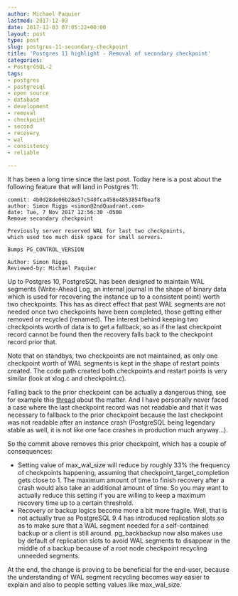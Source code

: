 ```yaml
---
author: Michael Paquier
lastmod: 2017-12-03
date: 2017-12-03 07:05:22+00:00
layout: post
type: post
slug: postgres-11-secondary-checkpoint
title: 'Postgres 11 highlight - Removal of secondary checkpoint'
categories:
- PostgreSQL-2
tags:
- postgres
- postgresql
- open source
- database
- development
- removal
- checkpoint
- second
- recovery
- wal
- consistency
- reliable

---
```


It has been a long time since the last post. Today here is a post about the
following feature that will land in Postgres 11:

    commit: 4b0d28de06b28e57c540fca458e4853854fbeaf8
    author: Simon Riggs <simon@2ndQuadrant.com>
    date: Tue, 7 Nov 2017 12:56:30 -0500
    Remove secondary checkpoint

    Previously server reserved WAL for last two checkpoints,
    which used too much disk space for small servers.

    Bumps PG_CONTROL_VERSION

    Author: Simon Riggs
    Reviewed-by: Michael Paquier

Up to Postgres 10, PostgreSQL has been designed to maintain WAL segments
(Write-Ahead Log, an internal journal in the shape of binary data which
is used for recovering the instance up to a consistent point) worth two
checkpoints. This has as direct effect that past WAL segments are not
needed once two checkpoints have been completed, those getting either
removed or recycled (renamed). The interest behind keeping two checkpoints
worth of data is to get a fallback, so as if the last checkpoint record
cannot be found then the recovery falls back to the checkpoint record
prior that.

Note that on standbys, two checkpoints are not maintained, as only one
checkpoint worth of WAL segments is kept in the shape of restart points
created. The code path created both checkpoints and restart points is
very similar (look at xlog.c and checkpoint.c).

Falling back to the prior checkpoint can be actually a dangerous thing,
see for example this
[thread](https://www.postgresql.org/message-id/20160201235854.GO8743%40awork2.anarazel.de)
about the matter. And I have personally never faced a case where the last
checkpoint record was not readable and that it was necessary to fallback
to the prior checkpoint because the last checkpoint was not readable after
an instance crash (PostgreSQL being legendary stable as well, it is not like
one face crashes in production much anyway...).

So the commit above removes this prior checkpoint, which has a couple of
consequences:

  * Setting value of max\_wal\_size will reduce by roughly 33% the frequency
  of checkpoints happening, assuming that checkpoint\_target\_completion gets
  close to 1. The maximum amount of time to finish recovery after a crash
  would also take an additional amount of time. So you may want to actually
  reduce this setting if you are willing to keep a maximum recovery time
  up to a certain threshold.
  * Recovery or backup logics become more a bit more fragile. Well, that
  is not actually true as PostgreSQL 9.4 has introduced replication slots so
  as to make sure that a WAL segment needed for a self-contained backup or
  a client is still around. pg\_backbackup now also makes use by default
  of replication slots to avoid WAL segments to disappear in the middle of
  a backup because of a root node checkpoint recycling unneeded segments.

At the end, the change is proving to be beneficial for the end-user, because
the understanding of WAL segment recycling becomes way easier to explain
and also to people setting values like max\_wal\_size.
